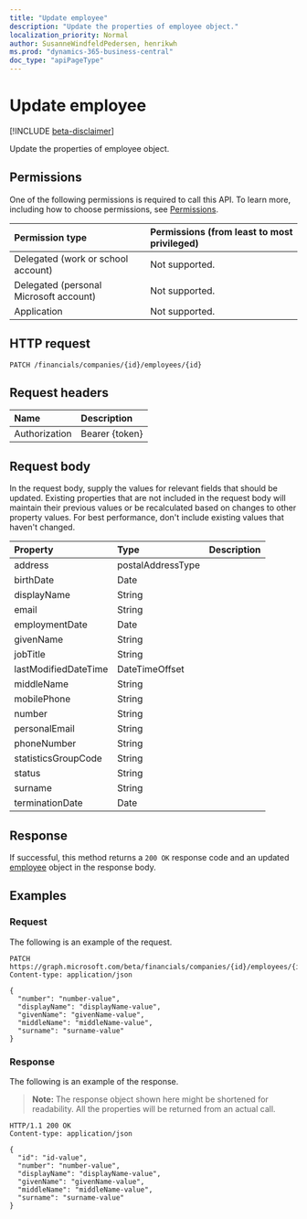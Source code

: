 ```yaml
---
title: "Update employee"
description: "Update the properties of employee object."
localization_priority: Normal
author: SusanneWindfeldPedersen, henrikwh
ms.prod: "dynamics-365-business-central"
doc_type: "apiPageType"
---
```


# Update employee

[!INCLUDE [beta-disclaimer](../../includes/beta-disclaimer.md)]

Update the properties of employee object.

## Permissions

One of the following permissions is required to call this API. To learn more, including how to choose permissions, see [Permissions](/graph/permissions-reference).

| Permission type                        | Permissions (from least to most privileged) |
|:---------------------------------------|:--------------------------------------------|
| Delegated (work or school account)     | Not supported. |
| Delegated (personal Microsoft account) | Not supported. |
| Application                            | Not supported. |

## HTTP request

<!-- { "blockType": "ignored" } -->

```http
PATCH /financials/companies/{id}/employees/{id}
```

## Request headers

| Name       | Description|
|:-----------|:-----------|
| Authorization | Bearer {token} |

## Request body

In the request body, supply the values for relevant fields that should be updated. Existing properties that are not included in the request body will maintain their previous values or be recalculated based on changes to other property values. For best performance, don't include existing values that haven't changed.

| Property     | Type        | Description |
|:-------------|:------------|:------------|
|address|postalAddressType||
|birthDate|Date||
|displayName|String||
|email|String||
|employmentDate|Date||
|givenName|String||
|jobTitle|String||
|lastModifiedDateTime|DateTimeOffset||
|middleName|String||
|mobilePhone|String||
|number|String||
|personalEmail|String||
|phoneNumber|String||
|statisticsGroupCode|String||
|status|String||
|surname|String||
|terminationDate|Date||

## Response

If successful, this method returns a `200 OK` response code and an updated [employee](../resources/dynamics-employee.md) object in the response body.

## Examples

### Request

The following is an example of the request.
<!-- {
  "blockType": "request",
  "name": "update_employee"
}-->

```http
PATCH https://graph.microsoft.com/beta/financials/companies/{id}/employees/{id}
Content-type: application/json

{
  "number": "number-value",
  "displayName": "displayName-value",
  "givenName": "givenName-value",
  "middleName": "middleName-value",
  "surname": "surname-value"
}
```

### Response

The following is an example of the response.

> **Note:** The response object shown here might be shortened for readability. All the properties will be returned from an actual call.

<!-- {
  "blockType": "response",
  "truncated": true,
  "@odata.type": "microsoft.graph.employee"
} -->

```http
HTTP/1.1 200 OK
Content-type: application/json

{
  "id": "id-value",
  "number": "number-value",
  "displayName": "displayName-value",
  "givenName": "givenName-value",
  "middleName": "middleName-value",
  "surname": "surname-value"
}
```

<!-- uuid: 16cd6b66-4b1a-43a1-adaf-3a886856ed98
2019-02-04 14:57:30 UTC -->
<!-- {
  "type": "#page.annotation",
  "description": "Update employee",
  "keywords": "",
  "section": "documentation",
  "tocPath": ""
}-->